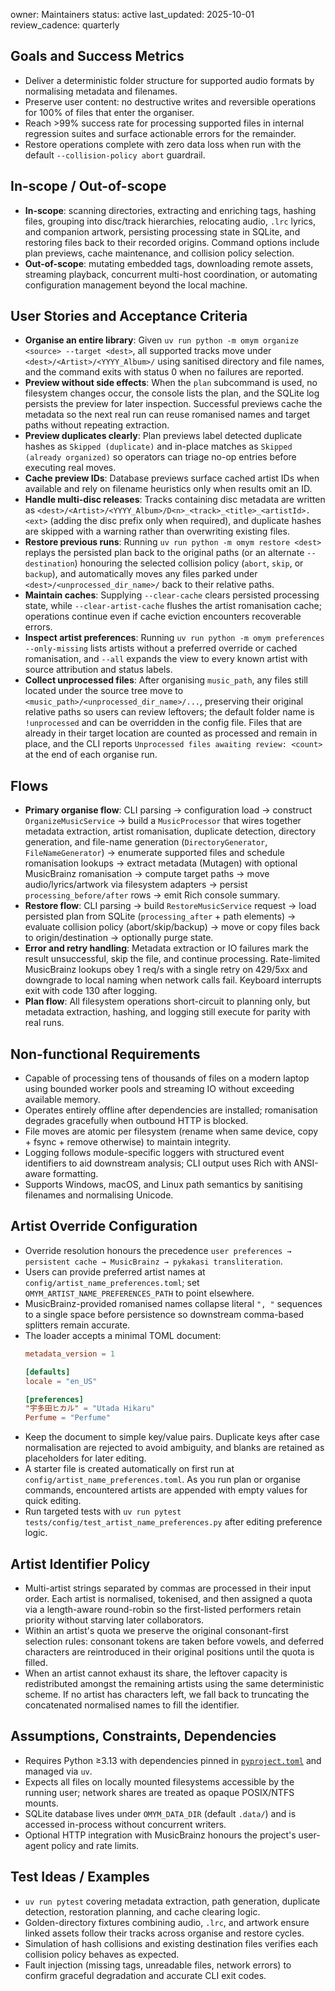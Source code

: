 owner: Maintainers
status: active
last_updated: 2025-10-01
review_cadence: quarterly

## Goals and Success Metrics
- Deliver a deterministic folder structure for supported audio formats by normalising metadata and filenames.
- Preserve user content: no destructive writes and reversible operations for 100% of files that enter the organiser.
- Reach >99% success rate for processing supported files in internal regression suites and surface actionable errors for the remainder.
- Restore operations complete with zero data loss when run with the default `--collision-policy abort` guardrail.

## In-scope / Out-of-scope
- **In-scope**: scanning directories, extracting and enriching tags, hashing files, grouping into disc/track hierarchies, relocating audio, `.lrc` lyrics, and companion artwork, persisting processing state in SQLite, and restoring files back to their recorded origins. Command options include plan previews, cache maintenance, and collision policy selection.
- **Out-of-scope**: mutating embedded tags, downloading remote assets, streaming playback, concurrent multi-host coordination, or automating configuration management beyond the local machine.

## User Stories and Acceptance Criteria
- **Organise an entire library**: Given `uv run python -m omym organize <source> --target <dest>`, all supported tracks move under `<dest>/<Artist>/<YYYY_Album>/` using sanitised directory and file names, and the command exits with status 0 when no failures are reported.
- **Preview without side effects**: When the `plan` subcommand is used, no filesystem changes occur, the console lists the plan, and the SQLite log persists the preview for later inspection. Successful previews cache the metadata so the next real run can reuse romanised names and target paths without repeating extraction.
- **Preview duplicates clearly**: Plan previews label detected duplicate hashes as `Skipped (duplicate)` and in-place matches as `Skipped (already organized)` so operators can triage no-op entries before executing real moves.
- **Cache preview IDs**: Database previews surface cached artist IDs when available and rely on filename heuristics only when results omit an ID.
- **Handle multi-disc releases**: Tracks containing disc metadata are written as `<dest>/<Artist>/<YYYY_Album>/D<n>_<track>_<title>_<artistId>.<ext>` (adding the disc prefix only when required), and duplicate hashes are skipped with a warning rather than overwriting existing files.
- **Restore previous runs**: Running `uv run python -m omym restore <dest>` replays the persisted plan back to the original paths (or an alternate `--destination`) honouring the selected collision policy (`abort`, `skip`, or `backup`), and automatically moves any files parked under `<dest>/<unprocessed_dir_name>/` back to their relative paths.
- **Maintain caches**: Supplying `--clear-cache` clears persisted processing state, while `--clear-artist-cache` flushes the artist romanisation cache; operations continue even if cache eviction encounters recoverable errors.
- **Inspect artist preferences**: Running `uv run python -m omym preferences --only-missing` lists artists without a preferred override or cached romanisation, and `--all` expands the view to every known artist with source attribution and status labels.
- **Collect unprocessed files**: After organising `music_path`, any files still located under the source tree move to `<music_path>/<unprocessed_dir_name>/...`, preserving their original relative paths so users can review leftovers; the default folder name is `!unprocessed` and can be overridden in the config file. Files that are already in their target location are counted as processed and remain in place, and the CLI reports `Unprocessed files awaiting review: <count>` at the end of each organise run.

## Flows
- **Primary organise flow**: CLI parsing → configuration load → construct `OrganizeMusicService` → build a `MusicProcessor` that wires together metadata extraction, artist romanisation, duplicate detection, directory generation, and file-name generation (`DirectoryGenerator`, `FileNameGenerator`) → enumerate supported files and schedule romanisation lookups → extract metadata (Mutagen) with optional MusicBrainz romanisation → compute target paths → move audio/lyrics/artwork via filesystem adapters → persist `processing_before/after` rows → emit Rich console summary.
- **Restore flow**: CLI parsing → build `RestoreMusicService` request → load persisted plan from SQLite (`processing_after` + path elements) → evaluate collision policy (abort/skip/backup) → move or copy files back to origin/destination → optionally purge state.
- **Error and retry handling**: Metadata extraction or IO failures mark the result unsuccessful, skip the file, and continue processing. Rate-limited MusicBrainz lookups obey 1 req/s with a single retry on 429/5xx and downgrade to local naming when network calls fail. Keyboard interrupts exit with code 130 after logging.
- **Plan flow**: All filesystem operations short-circuit to planning only, but metadata extraction, hashing, and logging still execute for parity with real runs.

## Non-functional Requirements
- Capable of processing tens of thousands of files on a modern laptop using bounded worker pools and streaming IO without exceeding available memory.
- Operates entirely offline after dependencies are installed; romanisation degrades gracefully when outbound HTTP is blocked.
- File moves are atomic per filesystem (rename when same device, copy + fsync + remove otherwise) to maintain integrity.
- Logging follows module-specific loggers with structured event identifiers to aid downstream analysis; CLI output uses Rich with ANSI-aware formatting.
- Supports Windows, macOS, and Linux path semantics by sanitising filenames and normalising Unicode.

## Artist Override Configuration
- Override resolution honours the precedence `user preferences → persistent cache → MusicBrainz → pykakasi transliteration`.
- Users can provide preferred artist names at `config/artist_name_preferences.toml`; set `OMYM_ARTIST_NAME_PREFERENCES_PATH` to point elsewhere.
- MusicBrainz-provided romanised names collapse literal `", "` sequences to a single space before persistence so downstream comma-based splitters remain accurate.
- The loader accepts a minimal TOML document:
  ```toml
  metadata_version = 1

  [defaults]
  locale = "en_US"

  [preferences]
  "宇多田ヒカル" = "Utada Hikaru"
  Perfume = "Perfume"
  ```
- Keep the document to simple key/value pairs. Duplicate keys after case normalisation are rejected to avoid ambiguity, and blanks are retained as placeholders for later editing.
- A starter file is created automatically on first run at `config/artist_name_preferences.toml`. As you run plan or organise commands, encountered artists are appended with empty values for quick editing.
- Run targeted tests with `uv run pytest tests/config/test_artist_name_preferences.py` after editing preference logic.

## Artist Identifier Policy
- Multi-artist strings separated by commas are processed in their input order. Each artist is normalised, tokenised, and then assigned a quota via a length-aware round-robin so the first-listed performers retain priority without starving later collaborators.
- Within an artist's quota we preserve the original consonant-first selection rules: consonant tokens are taken before vowels, and deferred characters are reintroduced in their original positions until the quota is filled.
- When an artist cannot exhaust its share, the leftover capacity is redistributed amongst the remaining artists using the same deterministic scheme. If no artist has characters left, we fall back to truncating the concatenated normalised names to fill the identifier.

## Assumptions, Constraints, Dependencies
- Requires Python ≥3.13 with dependencies pinned in [`pyproject.toml`](../pyproject.toml) and managed via `uv`.
- Expects all files on locally mounted filesystems accessible by the running user; network shares are treated as opaque POSIX/NTFS mounts.
- SQLite database lives under `OMYM_DATA_DIR` (default `.data/`) and is accessed in-process without concurrent writers.
- Optional HTTP integration with MusicBrainz honours the project's user-agent policy and rate limits.

## Test Ideas / Examples
- `uv run pytest` covering metadata extraction, path generation, duplicate detection, restoration planning, and cache clearing logic.
- Golden-directory fixtures combining audio, `.lrc`, and artwork ensure linked assets follow their tracks across organise and restore cycles.
- Simulation of hash collisions and existing destination files verifies each collision policy behaves as expected.
- Fault injection (missing tags, unreadable files, network errors) to confirm graceful degradation and accurate CLI exit codes.
